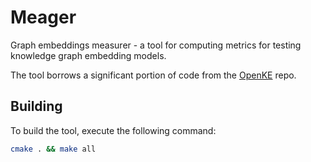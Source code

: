 # Meager

Graph embeddings measurer - a tool for computing metrics for testing knowledge graph embedding models.

The tool borrows a significant portion of code from the [OpenKE](https://github.com/thunlp/OpenKE) repo.

## Building

To build the tool, execute the following command:

```sh
cmake . && make all
```

